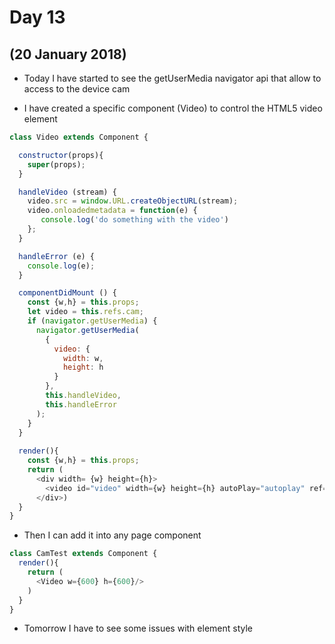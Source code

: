 # Day 13
## (20 January 2018)

* Today I have started to see the getUserMedia navigator api that allow to access to the device cam

* I have created a specific component (Video) to control the HTML5 video element

```javascript
class Video extends Component {

  constructor(props){
    super(props);
  }

  handleVideo (stream) {
    video.src = window.URL.createObjectURL(stream);
    video.onloadedmetadata = function(e) {
       console.log('do something with the video')
    };
  }

  handleError (e) {
    console.log(e);
  }

  componentDidMount () {
    const {w,h} = this.props;
    let video = this.refs.cam;
    if (navigator.getUserMedia) {
      navigator.getUserMedia(
        { 
          video: {
            width: w,
            height: h 
          }
        },
        this.handleVideo,
        this.handleError
      );
    } 
  }
  
  render(){
    const {w,h} = this.props;
    return (
      <div width= {w} height={h}>
        <video id="video" width={w} height={h} autoPlay="autoplay" ref="cam"></video>
      </div>)
  }
}
```

* Then I can add it into any page component

```javascript
class CamTest extends Component {
  render(){
    return (
      <Video w={600} h={600}/>
    )
  }
}
```

* Tomorrow I have to see some issues with element style

